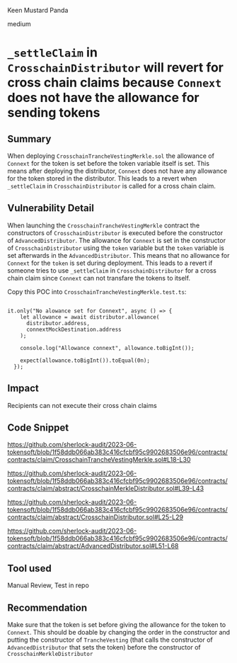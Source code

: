 Keen Mustard Panda

medium

# `_settleClaim` in `CrosschainDistributor` will revert for cross chain claims because `Connext` does not have the allowance for sending tokens

## Summary

When deploying `CrosschainTrancheVestingMerkle.sol` the allowance of `Connext` for the token is set before the token variable itself is set. This means after deploying the distributor, `Connext` does not have any allowance for the token stored in the distributor. This leads to a revert when `_settleClaim` in `CrosschainDistributor` is called for a cross chain claim.


## Vulnerability Detail

When launching the `CrosschainTrancheVestingMerkle` contract the constructors of `CrosschainDistributor` is executed before the constructor of `AdvancedDistributor`. The allowance for `Connext` is set in the constructor of `CrosschainDistributor` using the `token` variable but the `token` variable is set afterwards in the `AdvancedDistributor`. This means that no allowance for `Connext` for the `token` is set during deployment. This leads to a revert if someone tries to use `_settleClaim` in `CrosschainDistributor` for a cross chain claim since `Connext` can not transfare the tokens to itself.

Copy this POC into `CrosschainTrancheVestingMerkle.test.ts`:

```solidity

it.only("No alowance set for Connext", async () => {
    let allowance = await distributor.allowance(
      distributor.address,
      connextMockDestination.address
    );

    console.log("Allowance connext", allowance.toBigInt());

    expect(allowance.toBigInt()).toEqual(0n);
  });   

```

## Impact

Recipients can not execute their cross chain claims 

## Code Snippet

https://github.com/sherlock-audit/2023-06-tokensoft/blob/1f58ddb066ab383c416cfcbf95c9902683506e96/contracts/contracts/claim/CrosschainTrancheVestingMerkle.sol#L18-L30

https://github.com/sherlock-audit/2023-06-tokensoft/blob/1f58ddb066ab383c416cfcbf95c9902683506e96/contracts/contracts/claim/abstract/CrosschainMerkleDistributor.sol#L39-L43

https://github.com/sherlock-audit/2023-06-tokensoft/blob/1f58ddb066ab383c416cfcbf95c9902683506e96/contracts/contracts/claim/abstract/CrosschainDistributor.sol#L25-L29

https://github.com/sherlock-audit/2023-06-tokensoft/blob/1f58ddb066ab383c416cfcbf95c9902683506e96/contracts/contracts/claim/abstract/AdvancedDistributor.sol#L51-L68


## Tool used

Manual Review, Test in repo

## Recommendation

Make sure that the token is set before giving the allowance for the token to `Connext`. This should be doable by changing the order in the constructor and putting the constructor of `TrancheVesting` (that calls the constructor of `AdvancedDistributor` that sets the token) before the constructor of `CrosschainMerkleDistributor`
